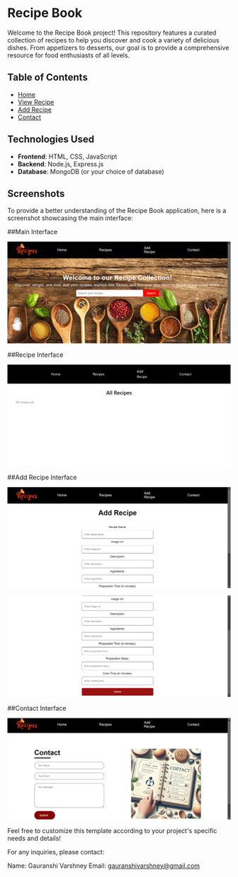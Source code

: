 # Recipe Book

Welcome to the Recipe Book project! This repository features a curated collection of recipes to help you discover and cook a variety of delicious dishes. From appetizers to desserts, our goal is to provide a comprehensive resource for food enthusiasts of all levels.

## Table of Contents

- [Home](#home)
- [View Recipe](#view)
- [Add Recipe](#add)
- [Contact](#contact)

## Technologies Used

- **Frontend**: HTML, CSS, JavaScript
- **Backend**: Node.js, Express.js
- **Database**: MongoDB (or your choice of database)

## Screenshots

To provide a better understanding of the Recipe Book application, here is a screenshot showcasing the main interface:

##Main Interface

![Main Interface](screenshot/Home.png)

##Recipe Interface

![Main Interface](screenshot/Recipe.png)

##Add Recipe Interface

![Main Interface](screenshot/AddRecipe1.png)

![Main Interface](screenshot/AddRecipe2.png)

##Contact Interface

![Main Interface](screenshot/Contact.png)

Feel free to customize this template according to your project's specific needs and details!

For any inquiries, please contact:

Name: Gauranshi Varshney
Email: gauranshivarshney@gmail.com
